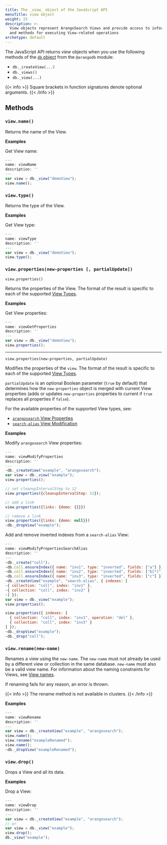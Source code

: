 ```yaml
---
title: The _view_ object of the JavaScript API
menuTitle: view object
weight: 15
description: >-
  View objects represent ArangoSearch Views and provide access to information
  and methods for executing View-related operations
archetype: default
---
```

The JavaScript API returns _view_ objects when you use the following methods
of the [`db` object](db-object.md) from the `@arangodb` module:

- `db._createView(...)` 
- `db._views()` 
- `db._view(...)`

{{< info >}}
Square brackets in function signatures denote optional arguments.
{{< /info >}}

## Methods

### `view.name()`

Returns the name of the View.

**Examples**

Get View name:

```js
---
name: viewName
description: ''
---
var view = db._view("demoView");
view.name();
```

### `view.type()`

Returns the type of the View.

**Examples**

Get View type:

```js
---
name: viewType
description: ''
---
var view = db._view("demoView");
view.type();
```

### `view.properties(new-properties [, partialUpdate])`

`view.properties()`

Returns the properties of the View. The format of the result is specific to
each of the supported [View Types](../../../concepts/data-structure/views.md).

**Examples**

Get View properties:

```js
---
name: viewGetProperties
description: ''
---
var view = db._view("demoView");
view.properties();
```

---

`view.properties(new-properties, partialUpdate)`

Modifies the properties of the `view`. The format of the result is specific to
each of the supported [View Types](../../../concepts/data-structure/views.md).

`partialUpdate` is an optional Boolean parameter (`true` by default) that
determines how the `new-properties` object is merged with current View properties
(adds or updates `new-properties` properties to current if `true` replaces all
properties if `false`).

For the available properties of the supported View types, see:
- [`arangosearch` View Properties](../../../index-and-search/arangosearch/arangosearch-views-reference.md#view-properties)
- [`search-alias` View Modification](../../../index-and-search/arangosearch/search-alias-views-reference.md#view-modification)

**Examples**

Modify `arangosearch` View properties:

```js
---
name: viewModifyProperties
description: ''
---
~db._createView("example", "arangosearch");
var view = db._view("example");
view.properties();

// set cleanupIntervalStep to 12
view.properties({cleanupIntervalStep: 12});

// add a link
view.properties({links: {demo: {}}})

// remove a link
view.properties({links: {demo: null}})
~db._dropView("example");
```

Add and remove inverted indexes from a `search-alias` View:

```js
---
name: viewModifyPropertiesSearchAlias
description: ''
---
~db._create("coll");
~db.coll.ensureIndex({ name: "inv1", type: "inverted", fields: ["a"] });
~db.coll.ensureIndex({ name: "inv2", type: "inverted", fields: ["b[*]"] });
~db.coll.ensureIndex({ name: "inv3", type: "inverted", fields: ["c"] });
~db._createView("example", "search-alias", { indexes: [
~{ collection: "coll", index: "inv1" },
~{ collection: "coll", index: "inv2" }
~] });
var view = db._view("example");
view.properties();

view.properties({ indexes: [
  { collection: "coll", index: "inv1", operation: "del" },
  { collection: "coll", index: "inv3" }
] });
~db._dropView("example");
~db._drop("coll");
```

### `view.rename(new-name)`

Renames a view using the `new-name`. The `new-name` must not already be used by
a different view or collection in the same database. `new-name` must also be a
valid view name. For information about the naming constraints for Views, see
[View names](../../../concepts/data-structure/views.md#view-names).

If renaming fails for any reason, an error is thrown.

{{< info >}}
The rename method is not available in clusters.
{{< /info >}}

**Examples**

```js
---
name: viewRename
description: ''
---
var view = db._createView("example", "arangosearch");
view.name();
view.rename("exampleRenamed");
view.name();
~db._dropView("exampleRenamed");
```

### `view.drop()`

Drops a View and all its data.

**Examples**

Drop a View:

```js
---
name: viewDrop
description: ''
---
var view = db._createView("example", "arangosearch");
// or
var view = db._view("example");
view.drop();
db._view("example");
```
